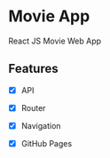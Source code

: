# Movie App

React JS Movie Web App

[Link]: https://yoodonghyuk.github.io/movie_app/#/

## Features

- [x] API
- [x] Router
- [x] Navigation
- [x] GitHub Pages

